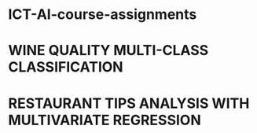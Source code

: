 # ICT-AI-course-assignments
# WINE QUALITY MULTI-CLASS CLASSIFICATION
# RESTAURANT TIPS ANALYSIS WITH MULTIVARIATE REGRESSION
